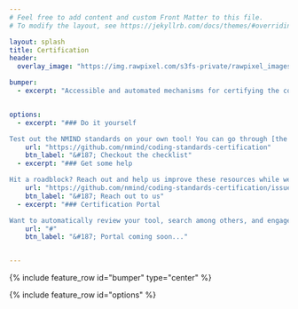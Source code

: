 ```yaml
---
# Feel free to add content and custom Front Matter to this file.
# To modify the layout, see https://jekyllrb.com/docs/themes/#overriding-theme-defaults

layout: splash
title: Certification
header:
  overlay_image: "https://img.rawpixel.com/s3fs-private/rawpixel_images/website_content/k-p-s3-ice-850-lyj0435-07.jpg?w=1000&dpr=1&fit=default&crop=default&q=65&vib=3&con=3&usm=15&bg=F4F4F3&ixlib=js-2.2.1&s=d9557589d3eb4c96db95fa881dfed281" 

bumper:
  - excerpt: "Accessible and automated mechanisms for certifying the compliance of tools with the NMIND standards. Tool contributors will be able to interact with these mechanisms through a web-based public interface and programmatic toolkits, each facilitating the logging, debugging, and communication of their status."


options:
  - excerpt: "### Do it yourself

Test out the NMIND standards on your own tool! You can go through [the checklists](https://github.com/nmind/coding-standards-certification) and see how you're doing!"
    url: "https://github.com/nmind/coding-standards-certification"
    btn_label: "&#187; Checkout the checklist"
  - excerpt: "### Get some help

Hit a roadblock? Reach out and help us improve these resources while we help you improve the clarity of your tool!"
    url: "https://github.com/nmind/coding-standards-certification/issues/new"
    btn_label: "&#187; Reach out to us"
  - excerpt: "### Certification Portal

Want to automatically review your tool, search among others, and engage with the community? Just wait..."
    url: "#"
    btn_label: "&#187; Portal coming soon..."


---
```



{% include feature_row id="bumper" type="center" %}

{% include feature_row id="options" %}


